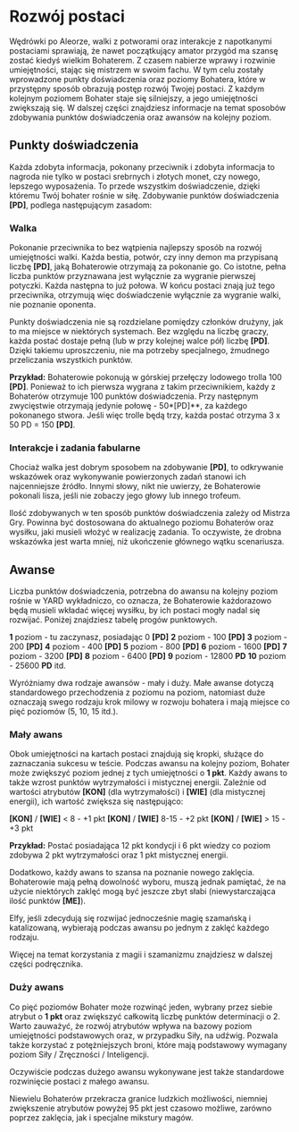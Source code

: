 # Rozwój postaci

Wędrówki po Aleorze, walki z potworami oraz interakcje z napotkanymi postaciami sprawiają, że nawet początkujący amator przygód ma szansę zostać kiedyś wielkim Bohaterem. Z czasem nabierze wprawy i rozwinie umiejętności, stając się mistrzem w swoim fachu. W tym celu zostały wprowadzone punkty doświadczenia oraz poziomy Bohatera, które w przystępny sposób obrazują postęp rozwój Twojej postaci. Z każdym kolejnym poziomem Bohater staje się silniejszy, a jego umiejętności zwiększają się. W dalszej części znajdziesz informacje na temat sposobów zdobywania punktów doświadczenia oraz awansów na kolejny poziom.

## Punkty doświadczenia

Każda zdobyta informacja, pokonany przeciwnik i zdobyta informacja to nagroda nie tylko w postaci srebrnych i złotych monet, czy nowego, lepszego wyposażenia. To przede wszystkim doświadczenie, dzięki któremu Twój bohater rośnie w siłę. Zdobywanie punktów doświadczenia **[PD]**, podlega następującym zasadom:

### Walka

Pokonanie przeciwnika to bez wątpienia najlepszy sposób na rozwój umiejętności walki. Każda bestia, potwór, czy inny demon ma przypisaną liczbę **[PD]**, jaką Bohaterowie otrzymają za pokonanie go. Co istotne, pełna liczba punktów przyznawana jest wyłącznie za wygranie pierwszej potyczki. Każda następna to już połowa. W końcu postaci znają już tego przeciwnika, otrzymują więc doświadczenie wyłącznie za wygranie walki, nie poznanie oponenta. 

Punkty doświadczenia nie są rozdzielane pomiędzy członków drużyny, jak to ma miejsce w niektórych systemach. Bez względu na liczbę graczy, każda postać dostaje pełną (lub w przy kolejnej walce pół) liczbę **[PD]**. Dzięki takiemu uproszczeniu, nie ma potrzeby specjalnego, żmudnego przeliczania wszystkich punktów.

**Przykład:**
Bohaterowie pokonują w górskiej przełęczy lodowego trolla 100 **[PD]**. Ponieważ to ich pierwsza wygrana z takim przeciwnikiem, każdy z Bohaterów otrzymuje 100 punktów doświadczenia. Przy następnym zwycięstwie otrzymają jedynie połowę - 50*[PD]**, za każdego pokonanego stwora. Jeśli więc trolle będą trzy, każda postać otrzyma 3 x 50 PD = 150 **[PD]**.

### Interakcje i zadania fabularne

Chociaż walka jest dobrym sposobem na zdobywanie **[PD]**, to odkrywanie wskazówek oraz wykonywanie powierzonych zadań stanowi ich najcenniejsze źródło. Innymi słowy, nikt nie uwierzy, że Bohaterowie pokonali lisza, jeśli nie zobaczy jego głowy lub innego trofeum.

Ilość zdobywanych w ten sposób punktów doświadczenia zależy od Mistrza Gry. Powinna być dostosowana do aktualnego poziomu Bohaterów oraz wysiłku, jaki musieli włożyć w realizację zadania. To oczywiste, że drobna wskazówka jest warta mniej, niż ukończenie głównego wątku scenariusza.

## Awanse

Liczba punktów doświadczenia, potrzebna do awansu na kolejny poziom rośnie w YARD wykładniczo, co oznacza, że Bohaterowie każdorazowo będą musieli wkładać więcej wysiłku, by ich postaci mogły nadal się rozwijać. Poniżej znajdziesz tabelę progów punktowych.

**1** poziom - tu zaczynasz, posiadając 0 **[PD]**
**2** poziom - 100 **[PD]**
**3** poziom - 200 **[PD]**
**4** poziom - 400 **[PD]**
**5** poziom - 800 **[PD]**
**6** poziom - 1600 **[PD]**
**7** poziom - 3200 **[PD]**
**8** poziom - 6400 **[PD]**
**9** poziom - 12800 **PD**
**10** poziom - 25600 **PD**
itd.

Wyróżniamy dwa rodzaje awansów - mały i duży. Małe awanse dotyczą standardowego przechodzenia z poziomu na poziom, natomiast duże oznaczają swego rodzaju krok milowy w rozwoju bohatera i mają miejsce co pięć poziomów (5, 10, 15 itd.).

### Mały awans

Obok umiejętności na kartach postaci znajdują się kropki, służące do zaznaczania sukcesu w teście. Podczas awansu na kolejny poziom, Bohater może zwiększyć poziom jednej z tych umiejętności o **1 pkt**. Każdy awans to także wzrost punktów wytrzymałości i mistycznej energii. Zależnie od wartości atrybutów **[KON]** (dla wytrzymałości) i **[WIE]** (dla mistycznej energii), ich wartość zwiększa się następująco:

**[KON]** / **[WIE]** < 8 - +1 pkt
**[KON]** / **[WIE]** 8-15 - +2 pkt
**[KON]** / **[WIE]** > 15 - +3 pkt 

**Przykład:**
Postać posiadająca 12 pkt kondycji i 6 pkt wiedzy co poziom zdobywa 2 pkt wytrzymałości oraz 1 pkt mistycznej energii.

Dodatkowo, każdy awans to szansa na poznanie nowego zaklęcia. Bohaterowie mają pełną dowolność wyboru, muszą jednak pamiętać, że na użycie niektórych zaklęć mogą być jeszcze zbyt słabi (niewystarczająca ilość punktów **[ME]**). 

Elfy, jeśli zdecydują się rozwijać jednocześnie magię szamańską i katalizowaną, wybierają podczas awansu po jednym z zaklęć każdego rodzaju.

Więcej na temat korzystania z magii i szamanizmu znajdziesz w dalszej części podręcznika.

### Duży awans

Co pięć poziomów Bohater może rozwinąć jeden, wybrany przez siebie atrybut o **1 pkt** oraz zwiększyć całkowitą liczbę punktów determinacji o 2. Warto zauważyć, że rozwój atrybutów wpływa na bazowy poziom umiejętności podstawowych oraz, w przypadku Siły, na udźwig. Pozwala także korzystać z potężniejszych broni, które mają podstawowy wymagany poziom Siły / Zręczności / Inteligencji.

Oczywiście podczas dużego awansu wykonywane jest także standardowe rozwinięcie postaci z małego awansu.

Niewielu Bohaterów przekracza granice ludzkich możliwości, niemniej zwiększenie atrybutów powyżej 95 pkt jest czasowo możliwe, zarówno poprzez zaklęcia, jak i specjalne mikstury magów. 